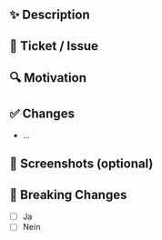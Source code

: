 <!-- 
Please write the PR title using the following pattern:
Fix: short descriptio
nAdd: new feature
Docs: documentation updated
-->

## ✨ Description
<!-- Short, concise summary of the change -->

## 🐞 Ticket / Issue
<!-- Reference to issue, if available -->

## 🔍 Motivation
<!-- Why was the change necessary? -->

## ✅ Changes
- ...

## 📸 Screenshots (optional)

## 🚨 Breaking Changes
- [ ] Ja
- [ ] Nein
